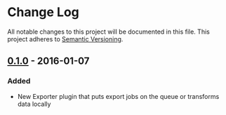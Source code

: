 # Change Log
All notable changes to this project will be documented in this file.
This project adheres to [Semantic Versioning](http://semver.org/).

## [0.1.0] - 2016-01-07
### Added
* New Exporter plugin that puts export jobs on the queue or transforms data locally

[0.1.0]: https://www.github.com/koopjs/koop-exporter/tree/v0.1.0
